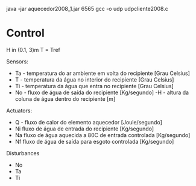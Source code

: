 java -jar aquecedor2008_1.jar 6565
gcc -o udp udpcliente2008.c

# Control
H in (0.1, 3)m
T = Tref

 Sensors:
  - Ta - temperatura do ar ambiente em volta do recipiente [Grau Celsius] 
  - T - temperatura da água no interior do recipiente [Grau Celsius]
  - Ti - temperatura da água que entra no recipiente [Grau Celsius] 
  - No - fluxo de água de saída do recipiente [Kg/segundo] 
   -H - altura da coluna de água dentro do recipiente [m]

Actuators:
  - Q -  fluxo de calor do elemento aquecedor [Joule/segundo]
  - Ni fluxo de água de entrada do recipiente [Kg/segundo]
  - Na fluxo de água aquecida a 80C de entrada controlada [Kg/segundo]
  - Nf fluxo de água de saída para esgoto controlada [Kg/segundo]

Disturbances
  - No
  - Ta
  - Ti

